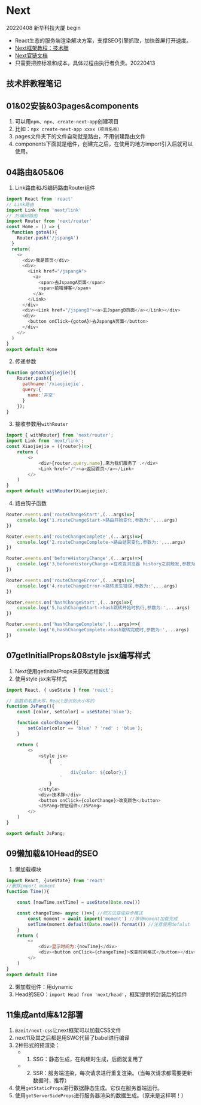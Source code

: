 # Next
20220408 新华科技大厦 begin
* React生态的服务端渲染解决方案，支撑SEO引擎抓取，加快首屏打开速度。
* [Next框架教程：技术胖](https://jspang.com/article/51)
* [Next官链文档](https://www.nextjs.cn/)
* 只需要把控标准和成本，具体过程由执行者负责。20220413

## 技术胖教程笔记
## 01&02安装&03pages&components
1. 可以用`npm`、`npx`、`create-next-app`创建项目
2. 比如：`npx create-next-app xxxx（项目名称）`
3. pages文件夹下的文件自动就是路由，不用创建路由文件
4. components下面就是组件，创建完之后，在使用的地方import引入后就可以使用。

## 04路由&05&06
1. Link路由和JS编码路由Router组件
```js
import React from 'react'
// Link路由
import Link from 'next/link'
// JS编码路由
import Router from 'next/router'
const Home = () => {
  function gotoA(){
    Router.push('/jspangA')
  }
  return(
    <>
      <div>我是首页</div>
      <div>
        <Link href="/jspangA">
          <a>
            <span>去JspangA页面</span>
            <span>前端博客</span>
          </a>
        </Link>
      </div>
      <div><Link href="/jspangB"><a>去JspangB页面</a></Link></div>
      <div>
        <button onClick={gotoA}>去JspangA页面</button>
      </div>
    </>
  )
}
export default Home
```
2. 传递参数
```js
function gotoXiaojiejie(){
    Router.push({
      pathname:'/xiaojiejie',
      query:{
        name:'井空'
      }
    });
}
```
3. 接收参数用`withRouter`
```js
import { withRouter} from 'next/router';
import Link from 'next/link';
const Xiaojiejie = ({router})=>{
    return (
        <>
            <div>{router.query.name},来为我们服务了 .</div>
            <Link href="/"><a>返回首页</a></Link>
        </>
    )
}
export default withRouter(Xiaojiejie);
```
4. 路由钩子函数
```js
Router.events.on('routeChangeStart',(...args)=>{
    console.log('1.routeChangeStart->路由开始变化,参数为:',...args)
})

Router.events.on('routeChangeComplete',(...args)=>{
    console.log('2.routeChangeComplete->路由结束变化,参数为:',...args)
})

Router.events.on('beforeHistoryChange',(...args)=>{
    console.log('3,beforeHistoryChange->在改变浏览器 history之前触发,参数为:',...args)
})

Router.events.on('routeChangeError',(...args)=>{
    console.log('4,routeChangeError->跳转发生错误,参数为:',...args)
})

Router.events.on('hashChangeStart',(...args)=>{
    console.log('5,hashChangeStart->hash跳转开始时执行,参数为:',...args)
})

Router.events.on('hashChangeComplete',(...args)=>{
    console.log('6,hashChangeComplete->hash跳转完成时,参数为:',...args)
})
```

## 07getInitialProps&08style jsx编写样式
1. Next使用getInitialProps来获取远程数据
2. 使用style jsx来写样式
```js
import React, { useState } from 'react';

// 函数命名要大写，React是识别大小写的
function JsPang(){
    const [color, setColor] = useState('blue');

    function colorChange(){
        setColor(color == 'blue' ? 'red' : 'blue');
    }

    return (
        <>
            <style jsx>
                {
                    `
                        div{color: ${color};}
                    `
                }
            </style>
            <div>技术胖</div>
            <button onClick={colorChange}>改变颜色</button>
            <JSPang>按钮组件</JSPang>
        </>
    )
}

export default JsPang;
```

## 09懒加载&10Head的SEO
1. 懒加载模块
```js
import React, {useState} from 'react'
//删除import moment
function Time(){

    const [nowTime,setTime] = useState(Date.now())

    const changeTime= async ()=>{ //把方法变成异步模式
        const moment = await import('moment') //等待moment加载完成
        setTime(moment.default(Date.now()).format()) //注意使用defalut
    }
    return (
        <>
            <div>显示时间为:{nowTime}</div>
            <div><button onClick={changeTime}>改变时间格式</button></div>
        </>
    )
}
export default Time
```
2. 懒加载组件：用dynamic
3. Head的SEO：`import Head from 'next/head'`，框架提供的封装后的组件

## 11集成antd库&12部署
1. `@zeit/next-css`让next框架可以加载CSS文件
2. next11及其之后都是用SWC代替了babel进行编译
3. 2种形式的预渲染：
    * 1. SSG：静态生成，在构建时生成，后面就复用了
    * 2. SSR：服务端渲染，每次请求进行重复渲染。（当每次请求都需要更新数据时，推荐）
4. 使用`getStaticProps`进行数据静态生成。它仅在服务器端运行。
5. 使用`getServerSideProps`进行服务器渲染的数据生成。（原来是这样啊！）